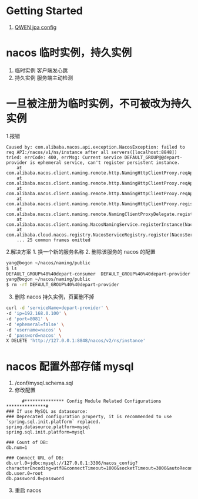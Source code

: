 # Getting Started

1. [QWEN jpa config](https://chat.qwen.ai/c/40b181ca-5bd3-41e3-8fc8-8a7ec65aa40d)


# nacos 临时实例，持久实例

1. 临时实例 客户端发心跳
2. 持久实例 服务端主动检测

# 一旦被注册为临时实例，不可被改为持久实例

1.报错

```
Caused by: com.alibaba.nacos.api.exception.NacosException: failed to req API:/nacos/v1/ns/instance after all servers([localhost:8848]) tried: errCode: 400, errMsg: Current service DEFAULT_GROUP@@depart-provider is ephemeral service, can't register persistent instance. 
	at com.alibaba.nacos.client.naming.remote.http.NamingHttpClientProxy.reqApi(NamingHttpClientProxy.java:410)
	at com.alibaba.nacos.client.naming.remote.http.NamingHttpClientProxy.reqApi(NamingHttpClientProxy.java:351)
	at com.alibaba.nacos.client.naming.remote.http.NamingHttpClientProxy.reqApi(NamingHttpClientProxy.java:346)
	at com.alibaba.nacos.client.naming.remote.http.NamingHttpClientProxy.registerService(NamingHttpClientProxy.java:153)
	at com.alibaba.nacos.client.naming.remote.NamingClientProxyDelegate.registerService(NamingClientProxyDelegate.java:98)
	at com.alibaba.nacos.client.naming.NacosNamingService.registerInstance(NacosNamingService.java:143)
	at com.alibaba.cloud.nacos.registry.NacosServiceRegistry.register(NacosServiceRegistry.java:75)
	... 25 common frames omitted
```
2.解决方案
    1. 换一个新的服务名称
    2. 删除该服务的 nacos 的配置
```bash
yang@bogon ~/nacos/naming/public
$ ls
DEFAULT_GROUP%40%40depart-consumer	DEFAULT_GROUP%40%40depart-provider	failover
yang@bogon ~/nacos/naming/public
$ rm -rf DEFAULT_GROUP%40%40depart-provider
```
3. 删除 nacos 持久实例，页面删不掉
```bash
curl -d 'serviceName=depart-provider' \
-d 'ip=192.168.0.100' \
-d 'port=8081' \
-d 'ephemeral=false' \
-d 'username=nacos' \
-d 'password=nacos' \
X DELETE 'http://127.0.0.1:8848/nacos/v2/ns/instance'
```


# nacos 配置外部存储 mysql

1. /conf/mysql.schema.sql
2. 修改配置
```
      #*************** Config Module Related Configurations ***************#
### If use MySQL as datasource:
### Deprecated configuration property, it is recommended to use `spring.sql.init.platform` replaced.
spring.datasource.platform=mysql
spring.sql.init.platform=mysql

### Count of DB:
db.num=1

### Connect URL of DB:
db.url.0=jdbc:mysql://127.0.0.1:3306/nacos_config?characterEncoding=utf8&connectTimeout=1000&socketTimeout=3000&autoReconnect=true&useUnicode=true&useSSL=false&serverTimezone=Asia/Shanghai
db.user.0=root
db.password.0=password
```
3. 重启 nacos


